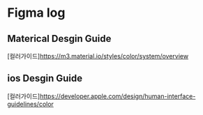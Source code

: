 # Figma log

## Materical Desgin Guide
[컬러가이드]https://m3.material.io/styles/color/system/overview

## ios Desgin Guide
[컬러가이드]https://developer.apple.com/design/human-interface-guidelines/color